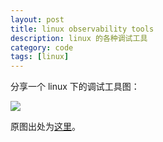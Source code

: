```yaml
---
layout: post
title: linux observability tools
description: linux 的各种调试工具
category: code
tags: [linux]
---
```

分享一个 linux 下的调试工具图：

![](http://7tsy8h.com1.z0.glb.clouddn.com/linux_observability_tools.png)

原图出处为[这里](http://www.brendangregg.com/linuxperf.html)。

[-10]:    http://hushi55.github.io/  "-10"
